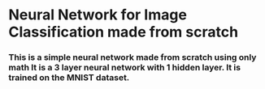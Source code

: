 # Neural Network for Image Classification made from scratch

### This is a simple neural network made from scratch using only math It is a 3 layer neural network with 1 hidden layer. It is trained on the MNIST dataset.